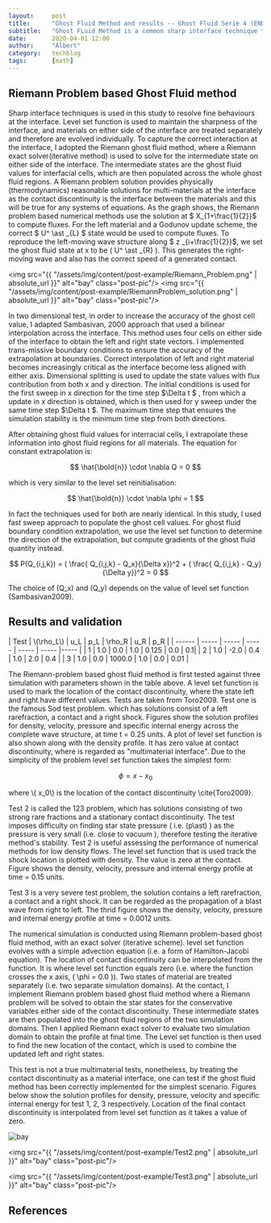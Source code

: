 ```yaml
---
layout:     post
title:      "Ghost Fluid Method and results -- Ghost Fluid Serie 4 (END)"
subtitle:   "Ghost FLuid Method is a common sharp interface technique that is used to model material interfaction. "
date:       2020-04-01 12:00
author:     "Albert"
category:   techblog
tags:       [math]
---
```


<html>
<head>
  <meta charset="utf-8">
  <meta name="viewport" content="width=device-width">
  <title>MathJax example</title>
  <script src="https://polyfill.io/v3/polyfill.min.js?features=es6"></script>
  <script id="MathJax-script" async
          src="https://cdn.jsdelivr.net/npm/mathjax@3/es5/tex-mml-chtml.js">
  </script>
</head>
<body>
  
</body>
</html>

<h2 class="section-heading">Riemann Problem based Ghost Fluid method</h2>

<html>
<body>
  
Sharp interface techniques is used in this study to resolve fine behaviours at the interface. Level set function is used to maintain the sharpness of the interface, and materials on either side of the interface are treated separately and therefore are evolved individually. To capture the correct interaction at the interface, I adopted the Riemann ghost fluid method, where a Riemann exact solver(iterative method) is used to solve for the intermediate state on either side of the interface. The intermediate states are the ghost fluid values for interfacial cells, which are then populated across the whole ghost fluid regions.
A Riemann problem solution provides physically (thermodynamics) reasonable solutions for multi-materials at the interface as the contact discontinuity is the interface between the materials and this will be true for any systems of equations. As the graph shows, the Riemann problem based numerical methods use the solution at $ X_{1+\frac{1}{2}}$ to compute fluxes. For the left material and a Godunov update scheme, the correct $ U^ \ast _{L} $ state would be used to compute fluxes. To reproduce the left-moving wave structure along $ z _{i+\frac{1}{2}}$, we set the ghost fluid state at x to be \( U^ \ast _{R} \). This generates the right-moving wave and also has the correct speed of a generated contact.

<img src="{{ "/assets/img/content/post-example/Riemann_Problem.png" | absolute_url }}" alt="bay" class="post-pic"/>
<img src="{{ "/assets/img/content/post-example/RiemannProblem_solution.png" | absolute_url }}" alt="bay" class="post-pic"/>


In two dimensional test, in order to increase the accuracy of the ghost cell value, I adapted Sambasivan, 2000 approach that used a bilinear interpolation across the interface. This method uses four cells on either side of the interface to obtain the left and right state vectors. I implemented trans-missive boundary conditions to ensure the accuracy of the extrapolation at boundaries. Correct interpolation of left and right material becomes increasingly critical as the interface become less aligned with either axis. Dimensional splitting is used to update the state values with flux contribution from both x and y direction. The initial conditions is used for the first sweep in x direction for the time step $\Delta t $ , from which a update in x direction is obtained, which is then used for y sweep under the same time step $\Delta t $. The maximum time step that ensures the simulation stability is the minimum time step from both directions.  

After obtaining ghost fluid values for interracial cells, I extrapolate these information into ghost fluid regions for all materials. The equation for constant extrapolation is:

</body>
</html>

$$
    \hat{\bold{n}} \cdot \nabla Q = 0
$$

which is very similar to the level set reinitialisation:

$$
    \hat{\bold{n}} \cdot \nabla \phi = 1
$$

In fact the techniques used for both are nearly identical. In this study, I used fast sweep approach to populate the ghost cell values. For ghost fluid boundary condition extrapolation, we use the level set function to determine the direction of the extrapolation, but compute gradients of the ghost fluid quantity instead.

$$
    P(Q_{i,j,k}) = ( \frac{ Q_{i,j,k} - Q_x}{\Delta x})^2 +  ( \frac{ Q_{i,j,k} - Q_y}{\Delta y})^2 = 0
$$

<html>
<body>
  
The choice of \(Q_x\) and \(Q_y\) depends on the value of level set function (Sambasivan2009). 
</body>
</html>

<h2 class="section-heading">Results and validation </h2>

<html>
<body>
| Test |  \(\rho_L\) |  u_L |  p_L |  \rho_R |  u_R |  p_R | 
| ------ | ----- | ----- | ----- | ----- | ----- |----- |
|  1 |  1.0 |  0.0 |  1.0 |  0.125 |  0.0 |  0.1| 
| 2 | 1.0 | -2.0 | 0.4 | 1.0 | 2.0 |  0.4 | 
| 3 | 1.0 | 0.0 | 1000.0 | 1.0 |  0.0 | 0.01 |  
</body>
</html>



The Riemann-problem based ghost fluid method is first tested against three simulation with parameters shown in the table above. A level set function is used to mark the location of the contact discontinuity, where the state left and right have different values. Tests are taken from Toro2009. Test one is the famous Sod test problem. which has solutions consist of a left rarefraction, a contact and a right shock. Figures show the solution profiles for density, velocity, pressure and specific internal energy across the complete wave structure, at time t = 0.25 units. A plot of level set function is also shown along with the density profile. It has zero value at contact discontinuity, where is regarded as "multimaterial interface". Due to the simplicity of the problem level set function takes the simplest form:

$$
     \phi = x - x_0
$$

<html>
<body>
 where \( x_0\) is the location of the contact discontinuity \cite{Toro2009}.

Test 2 is called the 123 problem, which has solutions consisting of two strong rare fractions and a stationary contact discontinuity.  The test imposes difficulty on finding star state pressure ( i.e. \(p\ast\) ) as the pressure is very small (i.e. close to vacuum ), therefore testing the iterative method's stability. Test 2 is useful assessing the performance of numerical methods for low density flows. The level set function that is used track the shock location is plotted with density. The value is zero at the contact. Figure shows the density, velocity, pressure and internal energy profile at time = 0.15 units.

Test 3 is a very severe test problem, the solution contains a left rarefraction, a contact and a right shock. It can be regarded as the propagation of a blast wave from right to left. The thrid figure shows the density, velocity, pressure and internal energy profile at time = 0.0012 units.

The numerical simulation is conducted using Riemann problem-based ghost fluid method, with an exact solver (iterative scheme). level set function evolves with a simple advection equation (i.e. a form of Hamilton-Jacobi equation). The location of contact discontinuity can be interpolated from the function. It is where level set function equals zero (i.e. where the function crosses the x axis, \( \phi = 0.0 \)). Two states of material are treated separately (i.e. two separate simulation domains). At the contact, I implement Riemann problem based ghost fluid method where a Riemann problem will be solved to obtain the star states for the conservative variables either side of the contact discontinuity. These intermediate states are then populated into the ghost fluid regions of the two simulation domains. Then I applied Riemann exact solver to evaluate two simulation domain to obtain the profile at final time. The Level set function is then used to find the new location of the contact, which is used to combine the updated left and right states. 

This test is not a true multimaterial tests, nonetheless, by treating the contact discontinuity as a material interface, one can test if the ghost fluid method has been correctly implemented for the simplest scenario. Figures below show the solution profiles for density, pressure, velocity and specific internal energy for test 1, 2, 3 respectively. Location of the final contact discontinuity is interpolated from level set function as it takes a value of zero.  
</body>
</html>
<img src="{{ "/assets/img/content/post-example/Test1.png" | absolute_url }}" alt="bay" class="post-pic"/>

<img src="{{ "/assets/img/content/post-example/Test2.png" | absolute_url }}" alt="bay" class="post-pic"/>

<img src="{{ "/assets/img/content/post-example/Test3.png" | absolute_url }}" alt="bay" class="post-pic"/>


<h2 class="section-heading">References</h2>
